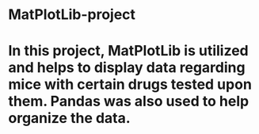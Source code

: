 # MatPlotLib-project

# In this project, MatPlotLib is utilized and helps to display data regarding mice with certain drugs tested upon them. Pandas was also used to help organize the data. 
